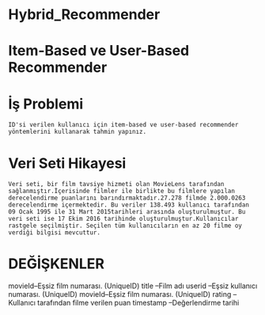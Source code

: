 # Hybrid_Recommender

# Item-Based ve User-Based Recommender

# İş Problemi

    ID'si verilen kullanıcı için item-based ve user-based recommender yöntemlerini kullanarak tahmin yapınız.
    
# Veri Seti Hikayesi

    Veri seti, bir film tavsiye hizmeti olan MovieLens tarafından sağlanmıştır.İçerisinde filmler ile birlikte bu filmlere yapılan derecelendirme puanlarını barındırmaktadır.27.278 filmde 2.000.0263 derecelendirme içermektedir. Bu veriler 138.493 kullanıcı tarafından 09 Ocak 1995 ile 31 Mart 2015tarihleri arasında oluşturulmuştur. Bu veri seti ise 17 Ekim 2016 tarihinde oluşturulmuştur.Kullanıcılar rastgele seçilmiştir. Seçilen tüm kullanıcıların en az 20 filme oy verdiği bilgisi mevcuttur.
    
# DEĞİŞKENLER

  movieId–Eşsiz film numarası. (UniqueID)
  title –Film adı
  userid –Eşsiz kullanıcı numarası. (UniqueID)
  movieId–Eşsiz film numarası. (UniqueID)
  rating –Kullanıcı tarafından filme verilen puan
  timestamp –Değerlendirme tarihi
